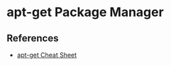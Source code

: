 # apt-get Package Manager

## References
- [apt-get Cheat Sheet](http://chenweixiang.github.io/docs/apt_cheat_sheet.pdf)